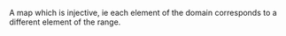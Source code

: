 A map which is injective, ie each element of the domain corresponds to a
different element of the range.
